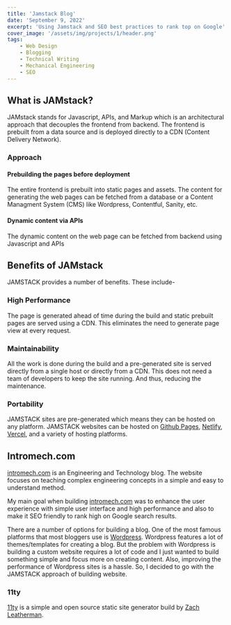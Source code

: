 ```yaml
---
title: 'Jamstack Blog'
date: 'September 9, 2022'
excerpt: 'Using Jamstack and SEO best practices to rank top on Google'
cover_image: '/assets/img/projects/1/header.png'
tags:
    - Web Design
    - Blogging
    - Technical Writing
    - Mechanical Engineering
    - SEO
---
```


## What is JAMstack?

JAMstack stands for Javascript, APIs, and Markup which is an architectural approach that decouples the frontend from backend. The frontend is prebuilt from a data source and is deployed directly to a CDN (Content Delivery Network).

### Approach
#### Prebuilding the pages before deployment
The entire frontend is prebuilt into static pages and assets. The content for generating the web pages can be fetched from a database or a Content Managment System (CMS) like Wordpress, Contentful, Sanity, etc.

#### Dynamic content via APIs
The dynamic content on the web page can be fetched from backend using Javascript and APIs

## Benefits of JAMstack
JAMSTACK provides a number of benefits. These include- 
### High Performance
The page is generated ahead of time during the build and static prebuilt pages are served using a CDN. This eliminates the need to generate page view at every request.

### Maintainability
All the work is done during the build and a pre-generated site is served directly from a single host or directly from a CDN. This does not need a team of developers to keep the site running. And thus, reducing the maintenance.

### Portability
JAMSTACK sites are pre-generated which means they can be hosted on any platform. JAMSTACK websites can be hosted on [Github Pages](https://pages.github.com/), [Netlify](https://www.netlify.com/), [Vercel](https://vercel.com/), and a variety of hosting platforms.


## Intromech.com
[intromech.com](https://intromech.com/) is an Engineering and Technology blog. The website focuses on teaching complex engineering concepts in a simple and easy to understand method.

My main goal when building [intromech.com](https://intromech.com/) was to enhance the user experience with simple user interface and high performance and also to make it SEO friendly to rank high on Google search results.

There are a number of options for building a blog. One of the most famous platforms that most bloggers use is [Wordpress](https://wordpress.com/). Wordpress features a lot of themes/templates for creating a blog. But the problem with Wordpress is building a custom website requires a lot of code and I just wanted to build something simple and focus more on creating content. Also, improving the performance of Wordpress sites is a hassle. So, I decided to go with the JAMSTACK approach of building website.

### 11ty
[11ty](https://www.11ty.dev/) is a simple and open source static site generator build by [Zach Leatherman](https://www.zachleat.com/).






